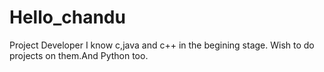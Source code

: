 # Hello_chandu
Project Developer
I know c,java and c++ in the begining stage. Wish to do projects on them.And Python too.
